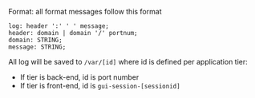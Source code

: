 Format: all format messages follow this format

```bnf
log: header ':' ' ' message;
header: domain | domain '/' portnum;
domain: STRING;
message: STRING;
```

All log will be saved to `/var/[id]` where id is defined per application tier:
- If tier is back-end, id is port number
- If tier is front-end, id is `gui-session-[sessionid]`
